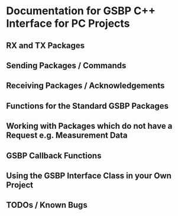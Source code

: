 # Documentation for GSBP C++ Interface for PC Projects

## RX and TX Packages

## Sending Packages / Commands

## Receiving Packages / Acknowledgements

## Functions for the Standard GSBP Packages


## Working with Packages which do not have a Request e.g. Measurement Data

## GSBP Callback Functions

## Using the GSBP Interface Class in your Own Project


## TODOs / Known Bugs